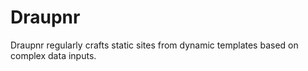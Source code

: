 # Draupnr
Draupnr regularly crafts static sites from dynamic templates based on complex data inputs.
